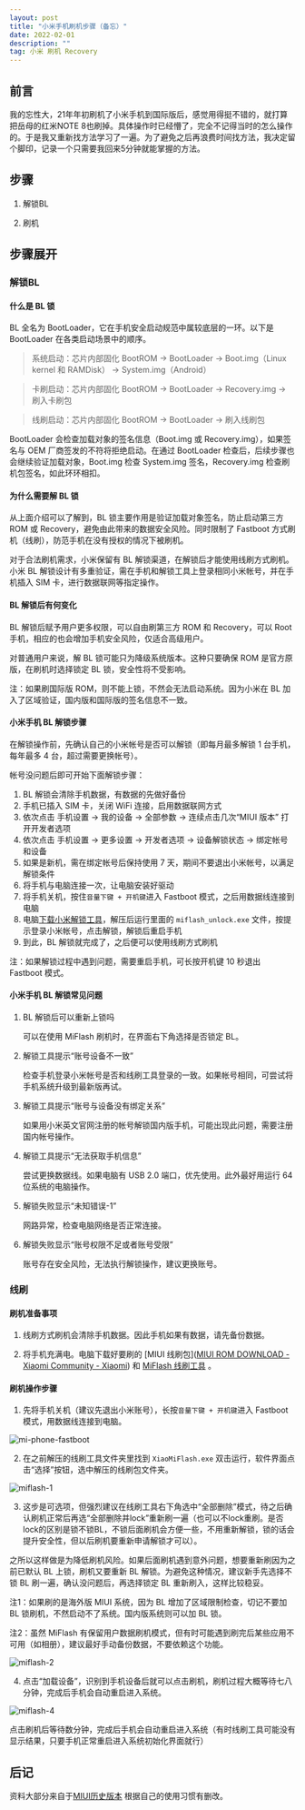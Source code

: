 ```yaml
---
layout: post
title: "小米手机刷机步骤（备忘）"
date: 2022-02-01 
description: ""
tag: 小米 刷机 Recovery
---
```


## 前言

我的忘性大，21年年初刷机了小米手机到国际版后，感觉用得挺不错的，就打算把岳母的红米NOTE 8也刷掉。具体操作时已经懵了，完全不记得当时的怎么操作的。于是我又重新找方法学习了一遍。为了避免之后再浪费时间找方法，我决定留个脚印，记录一个只需要我回来5分钟就能掌握的方法。

## 步骤

1. 解锁BL

2. 刷机

## 步骤展开

### 解锁BL

#### 什么是 BL 锁

BL 全名为 BootLoader，它在手机安全启动规范中属较底层的一环。以下是 BootLoader 在各类启动场景中的顺序。

> 系统启动：芯片内部固化 BootROM -> BootLoader -> Boot.img（Linux kernel 和 RAMDisk） -> System.img（Android）

> 卡刷启动：芯片内部固化 BootROM -> BootLoader -> Recovery.img -> 刷入卡刷包

> 线刷启动：芯片内部固化 BootROM -> BootLoader -> 刷入线刷包

BootLoader 会检查加载对象的签名信息（Boot.img 或 Recovery.img），如果签名与 OEM 厂商签发的不符将拒绝启动。在通过 BootLoader 检查后，后续步骤也会继续验证加载对象，Boot.img 检查 System.img 签名，Recovery.img 检查刷机包签名，如此环环相扣。

#### 为什么需要解 BL 锁

从上面介绍可以了解到，BL 锁主要作用是验证加载对象签名，防止启动第三方 ROM 或 Recovery，避免由此带来的数据安全风险。同时限制了 Fastboot 方式刷机（线刷），防范手机在没有授权的情况下被刷机。

对于合法刷机需求，小米保留有 BL 解锁渠道，在解锁后才能使用线刷方式刷机。小米 BL 解锁设计有多重验证，需在手机和解锁工具上登录相同小米帐号，并在手机插入 SIM 卡，进行数据联网等指定操作。

#### BL 解锁后有何变化

BL 解锁后赋予用户更多权限，可以自由刷第三方 ROM 和 Recovery，可以 Root 手机，相应的也会增加手机安全风险，仅适合高级用户。

对普通用户来说，解 BL 锁可能只为降级系统版本。这种只要确保 ROM 是官方原版，在刷机时选择锁定 BL 锁，安全性将不受影响。

注：如果刷国际版 ROM，则不能上锁，不然会无法启动系统。因为小米在 BL 加入了区域验证，国内版和国际版的签名信息不一致。

#### 小米手机 BL 解锁步骤

在解锁操作前，先确认自己的小米帐号是否可以解锁（即每月最多解锁 1 台手机，每年最多 4 台，超过需要更换帐号）。

帐号没问题后即可开始下面解锁步骤：

1. BL 解锁会清除手机数据，有数据的先做好备份
2. 手机已插入 SIM 卡，关闭 WiFi 连接，启用数据联网方式
3. 依次点击 手机设置 -> 我的设备 -> 全部参数 -> 连续点击几次“MIUI 版本” 打开开发者选项
4. 依次点击 手机设置 -> 更多设置 -> 开发者选项 -> 设备解锁状态 -> 绑定帐号和设备
5. 如果是新机，需在绑定帐号后保持使用 7 天，期间不要退出小米帐号，以满足解锁条件
6. 将手机与电脑连接一次，让电脑安装好驱动
7. 将手机关机，按住`音量下键 + 开机键`进入 Fastboot 模式，之后用数据线连接到电脑
8. 电脑[下载小米解锁工具](http://www.miui.com/unlock/)，解压后运行里面的 `miflash_unlock.exe` 文件，按提示登录小米帐号，点击解锁，解锁后重启手机
9. 到此，BL 解锁就完成了，之后便可以使用线刷方式刷机

注：如果解锁过程中遇到问题，需要重启手机，可长按开机键 10 秒退出 Fastboot 模式。

#### 小米手机 BL 解锁常见问题

1. BL 解锁后可以重新上锁吗
   
   可以在使用 MiFlash 刷机时，在界面右下角选择是否锁定 BL。

2. 解锁工具提示“账号设备不一致”
   
   检查手机登录小米帐号是否和线刷工具登录的一致。如果帐号相同，可尝试将手机系统升级到最新版再试。

3. 解锁工具提示“账号与设备没有绑定关系”
   
   如果用小米英文官网注册的帐号解锁国内版手机，可能出现此问题，需要注册国内帐号操作。



4. 解锁工具提示“无法获取手机信息”
   
   尝试更换数据线。如果电脑有 USB 2.0 端口，优先使用。此外最好用运行 64 位系统的电脑操作。

5. 解锁失败显示“未知错误-1”
   
   网路异常，检查电脑网络是否正常连接。

6. 解锁失败显示“账号权限不足或者账号受限”
   
   账号存在安全风险，无法执行解锁操作，建议更换账号。

### 线刷

#### 刷机准备事项

1. 线刷方式刷机会清除手机数据。因此手机如果有数据，请先备份数据。

2. 将手机充满电。电脑下载好要刷的 [MIUI 线刷包]([MIUI ROM DOWNLOAD - Xiaomi Community - Xiaomi](https://c.mi.com/global/miuidownload/index)) 和 [MiFlash 线刷工具](https://pan.chiphello.com:40272/手机刷机/小米/MiFlash2020-3-14-0.zip) 。

#### 刷机操作步骤

1. 先将手机关机（建议先退出小米账号），长按`音量下键 + 开机键`进入 Fastboot 模式，用数据线连接到电脑。

![mi-phone-fastboot](https://user-images.githubusercontent.com/85718974/151985309-e0c84dfa-b85f-47c5-94e9-879f3df52491.png)

2. 在之前解压的线刷工具文件夹里找到 `XiaoMiFlash.exe` 双击运行，软件界面点击“选择”按钮，选中解压的线刷包文件夹。

![miflash-1](https://user-images.githubusercontent.com/85718974/151985251-acf9f07b-3ce8-4f34-bfb1-a30480952ea4.png)

3. 这步是可选项，但强烈建议在线刷工具右下角选中“全部删除”模式，待之后确认刷机正常后再选“全部删除并lock”重新刷一遍（也可以不lock重刷。是否lock的区别是锁不锁BL，不锁后面刷机会方便一些，不用重新解锁，锁的话会提升安全性，但以后刷机要重新申请解锁才可以）。

之所以这样做是为降低刷机风险。如果后面刷机遇到意外问题，想要重新刷因为之前已默认 BL 上锁，刷机又要重新 BL 解锁。为避免这种情况，建议新手先选择不锁 BL 刷一遍，确认没问题后，再选择锁定 BL 重新刷入，这样比较稳妥。

注1：如果刷的是海外版 MIUI 系统，因为 BL 增加了区域限制检查，切记不要加 BL 锁刷机，不然启动不了系统。国内版系统则可以加 BL 锁。

注2：虽然 MiFlash 有保留用户数据刷机模式，但有时可能遇到刷完后某些应用不可用（如相册），建议最好手动备份数据，不要依赖这个功能。

![miflash-2](https://user-images.githubusercontent.com/85718974/151985419-c9ee545c-9ddf-440a-b30a-fd26dcca02df.png)

4. 点击“加载设备”，识别到手机设备后就可以点击刷机，刷机过程大概等待七八分钟，完成后手机会自动重启进入系统。

![miflash-4](https://user-images.githubusercontent.com/85718974/151985486-a7609b49-a6c7-40fc-abd0-0be8d7b8fa27.png)

点击刷机后等待数分钟，完成后手机会自动重启进入系统（有时线刷工具可能没有显示结果，只要手机正常重启进入系统初始化界面就行）

## 后记
资料大部分来自于[MIUI历史版本](https://miuiver.com/)
根据自己的使用习惯有删改。


